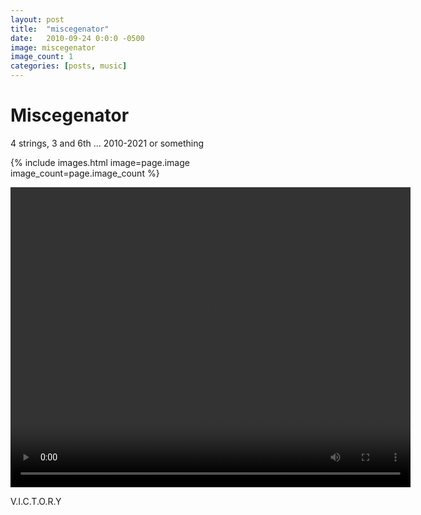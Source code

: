 ```yaml
---
layout: post
title:  "miscegenator"
date:   2010-09-24 0:0:0 -0500
image: miscegenator
image_count: 1
categories: [posts, music]
---
```


# Miscegenator

4 strings, 3 and 6th ... 2010-2021 or something

{% include images.html image=page.image image_count=page.image_count %}

<video width="640" height="480" controls>
  <source src="/assets/mov/victory.m4v" type="video/mp4">
  Your browser does not support the video tag.
</video>

V.I.C.T.O.R.Y